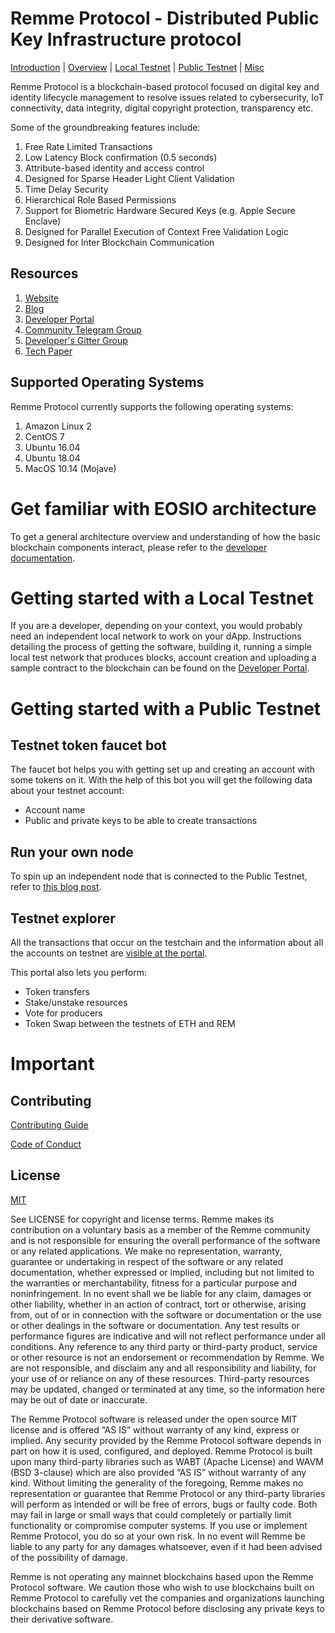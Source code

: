 # <a name="introduction"></a> Remme Protocol - Distributed Public Key Infrastructure protocol
[Introduction](#introduction) | [Overview](#overview) | [Local Testnet](#localtest) | [Public Testnet](#publictest) | [Misc](#misc)


Remme Protocol is a blockchain-based protocol focused on digital key and identity lifecycle management to resolve issues related to cybersecurity, IoT connectivity, data integrity, digital copyright protection, transparency etc.

Some of the groundbreaking features include:

1. Free Rate Limited Transactions
1. Low Latency Block confirmation (0.5 seconds)
1. Attribute-based identity and access control
1. Designed for Sparse Header Light Client Validation
1. Time Delay Security
1. Hierarchical Role Based Permissions
1. Support for Biometric Hardware Secured Keys (e.g. Apple Secure Enclave)
1. Designed for Parallel Execution of Context Free Validation Logic
1. Designed for Inter Blockchain Communication

## Resources
1. [Website](https://remme.io)
1. [Blog](https://remme.io/category/pki-d-protocol)
1. [Developer Portal](https://docs.remme.io)
1. [Community Telegram Group](https://t.me/remme)
1. [Developer's Gitter Group](https://gitter.im/REMME-Tech)
1. [Tech Paper](https://github.com/Remmeauth/Documentation/blob/master/RemmeProtocolTechPaper.md)

## Supported Operating Systems
Remme Protocol currently supports the following operating systems:  
1. Amazon Linux 2
2. CentOS 7
3. Ubuntu 16.04
4. Ubuntu 18.04
5. MacOS 10.14 (Mojave)

# <a name="overview"></a> Get familiar with EOSIO architecture
To get a general architecture overview and understanding of how the basic blockchain components interact, please refer to the [developer documentation](https://developers.eos.io/eosio-home/docs/10-big-picture).

# <a name="localtest"></a>Getting started with a Local Testnet
If you are a developer, depending on your context, you would probably need an independent local network to work on your dApp. Instructions detailing the process of getting the software, building it, running a simple local test network that produces blocks, account creation and uploading a sample contract to the blockchain can be found on the [Developer Portal](https://docs.remme.io/getting-started.html).


# <a name="publictest"></a>Getting started with a Public Testnet

## Testnet token faucet bot
The faucet bot helps you with getting set up and creating an account with some tokens on it. With the help of this bot you will get the following data about your testnet account:

- Account name
- Public and private keys to be able to create transactions

## Run your own node
To spin up an independent node that is connected to the Public Testnet, refer to [this blog post](https://remme.io/blog/remchain-testnet-is-live).

## Testnet explorer
All the transactions that occur on the testchain and the information about all the accounts on testnet are [visible at the portal](https://testchain.remme.io/).

This portal also lets you perform:

- Token transfers
- Stake/unstake resources
- Vote for producers
- Token Swap between the testnets of ETH and REM


# <a name="misc"></a>Important

## Contributing

[Contributing Guide](./CONTRIBUTING.md)

[Code of Conduct](./CONTRIBUTING.md#conduct)

## License

[MIT](./LICENSE)

See LICENSE for copyright and license terms.  Remme makes its contribution on a voluntary basis as a member of the Remme community and is not responsible for ensuring the overall performance of the software or any related applications.  We make no representation, warranty, guarantee or undertaking in respect of the software or any related documentation, whether expressed or implied, including but not limited to the warranties or merchantability, fitness for a particular purpose and noninfringement. In no event shall we be liable for any claim, damages or other liability, whether in an action of contract, tort or otherwise, arising from, out of or in connection with the software or documentation or the use or other dealings in the software or documentation.  Any test results or performance figures are indicative and will not reflect performance under all conditions.  Any reference to any third party or third-party product, service or other resource is not an endorsement or recommendation by Remme.  We are not responsible, and disclaim any and all responsibility and liability, for your use of or reliance on any of these resources. Third-party resources may be updated, changed or terminated at any time, so the information here may be out of date or inaccurate.

The Remme Protocol software is released under the open source MIT license and is offered “AS IS” without warranty of any kind, express or implied. Any security provided by the Remme Protocol software depends in part on how it is used, configured, and deployed. Remme Protocol is built upon many third-party libraries such as WABT (Apache License) and WAVM (BSD 3-clause) which are also provided “AS IS” without warranty of any kind. Without limiting the generality of the foregoing, Remme makes no representation or guarantee that Remme Protocol or any third-party libraries will perform as intended or will be free of errors, bugs or faulty code. Both may fail in large or small ways that could completely or partially limit functionality or compromise computer systems. If you use or implement Remme Protocol, you do so at your own risk. In no event will Remme be liable to any party for any damages whatsoever, even if it had been advised of the possibility of damage.  

Remme is not operating any mainnet blockchains based upon the Remme Protocol software. We caution those who wish to use blockchains built on Remme Protocol to carefully vet the companies and organizations launching blockchains based on Remme Protocol before disclosing any private keys to their derivative software.

